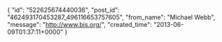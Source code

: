  {
   "id": "522625674440036",
   "post_id": "462493170453287_496116653757605",
   "from_name": "Michael Webb",
   "message": "http://www.bis.org/",
   "created_time": "2013-06-09T01:37:11+0000"
 }
